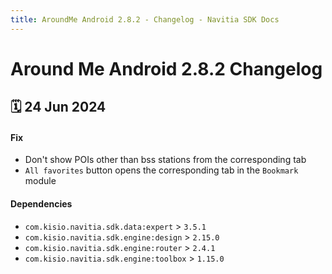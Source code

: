 ```yaml
---
title: AroundMe Android 2.8.2 - Changelog - Navitia SDK Docs
---
```


# Around Me Android 2.8.2 Changelog

<h2>🗓 24 Jun 2024</h2>

#### Fix
- Don't show POIs other than bss stations from the corresponding tab
- `All favorites` button opens the corresponding tab in the `Bookmark` module

#### Dependencies
- `com.kisio.navitia.sdk.data:expert` > `3.5.1`
- `com.kisio.navitia.sdk.engine:design` > `2.15.0`
- `com.kisio.navitia.sdk.engine:router` > `2.4.1`
- `com.kisio.navitia.sdk.engine:toolbox` > `1.15.0`
